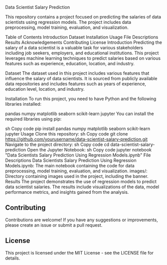Data Scientist Salary Prediction

This repository contains a project focused on predicting the salaries of data scientists using regression models. The project includes data preprocessing, model training, evaluation, and visualization.

Table of Contents
Introduction
Dataset
Installation
Usage
File Descriptions
Results
Acknowledgements
Contributing
License
Introduction
Predicting the salary of a data scientist is a valuable task for various stakeholders including job seekers, employers, and educational institutions. This project leverages machine learning techniques to predict salaries based on various features such as experience, education, location, and industry.

Dataset
The dataset used in this project includes various features that influence the salary of data scientists. It is sourced from publicly available data repositories and includes features such as years of experience, education level, location, and industry.

Installation
To run this project, you need to have Python and the following libraries installed:

pandas
numpy
matplotlib
seaborn
scikit-learn
jupyter
You can install the required libraries using pip:

sh
Copy code
pip install pandas numpy matplotlib seaborn scikit-learn jupyter
Usage
Clone this repository:
sh
Copy code
git clone https://github.com/yourusername/data-scientist-salary-prediction.git
Navigate to the project directory:
sh
Copy code
cd data-scientist-salary-prediction
Open the Jupyter Notebook:
sh
Copy code
jupyter notebook "Data Scientists Salary Prediction Using Regression Models.ipynb"
File Descriptions
Data Scientists Salary Prediction Using Regression Models.ipynb: The main notebook containing the code for data preprocessing, model training, evaluation, and visualization.
images/: Directory containing images used in the project, including the banner.
Results
The project demonstrates the use of regression models to predict data scientist salaries. The results include visualizations of the data, model performance metrics, and insights gained from the analysis.




## Contributing
Contributions are welcome! If you have any suggestions or improvements, please create an issue or submit a pull request.

## License
This project is licensed under the MIT License - see the LICENSE file for details.



